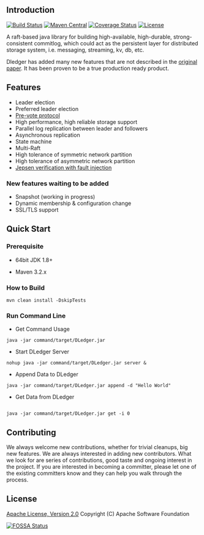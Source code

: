 
## Introduction
[![Build Status](https://www.travis-ci.org/openmessaging/dledger.svg?branch=master)](https://www.travis-ci.org/search/dledger) [![Maven Central](https://maven-badges.herokuapp.com/maven-central/io.openmessaging.storage/dledger/badge.svg)](http://search.maven.org/#search%7Cga%7C1%7Copenmessaging-storage-dledger)  [![Coverage Status](https://coveralls.io/repos/github/openmessaging/openmessaging-storage-dledger/badge.svg?branch=master)](https://coveralls.io/github/openmessaging/openmessaging-storage-dledger?branch=master) [![License](https://img.shields.io/badge/license-Apache%202-4EB1BA.svg)](https://www.apache.org/licenses/LICENSE-2.0.html)

A raft-based java library for building high-available, high-durable, strong-consistent commitlog, which could act as the persistent layer for distributed storage system, i.e. messaging, streaming, kv, db, etc.

Dledger has added many new features that are not described in the [original paper](https://raft.github.io/raft.pdf). It has been proven to be a true production ready product. 


## Features

* Leader election
* Preferred leader election
* [Pre-vote protocol](https://web.stanford.edu/~ouster/cgi-bin/papers/OngaroPhD.pdf)
* High performance, high reliable storage support
* Parallel log replication between leader and followers
* Asynchronous replication
* State machine
* Multi-Raft
* High tolerance of symmetric network partition
* High tolerance of asymmetric network partition
* [Jepsen verification with fault injection](https://github.com/openmessaging/openmessaging-dledger-jepsen)

### New features waiting to be added ###
* Snapshot (working in progress)
* Dynamic membership & configuration change
* SSL/TLS support

## Quick Start

### Prerequisite

* 64bit JDK 1.8+

* Maven 3.2.x

### How to Build

```
mvn clean install -DskipTests
```

### Run Command Line

 * Get Command Usage
```
java -jar command/target/DLedger.jar

```

* Start DLedger Server
```
nohup java -jar command/target/DLedger.jar server &

```

* Append Data to DLedger
```
java -jar command/target/DLedger.jar append -d "Hello World"

```

* Get Data from DLedger
```

java -jar command/target/DLedger.jar get -i 0

```

## Contributing
We always welcome new contributions, whether for trivial cleanups, big new features. We are always interested in adding new contributors. What we look for are series of contributions, good taste and ongoing interest in the project. If you are interested in becoming a committer, please let one of the existing committers know and they can help you walk through the process.

## License
[Apache License, Version 2.0](https://github.com/openmessaging/openmessaging-storage-dledger/blob/master/LICENSE) Copyright (C) Apache Software Foundation
 
[![FOSSA Status](https://app.fossa.com/api/projects/git%2Bgithub.com%2Fopenmessaging%2Fopenmessaging-storage-dledger.svg?type=large)](https://app.fossa.com/projects/git%2Bgithub.com%2Fopenmessaging%2Fopenmessaging-storage-dledger?ref=badge_large)












